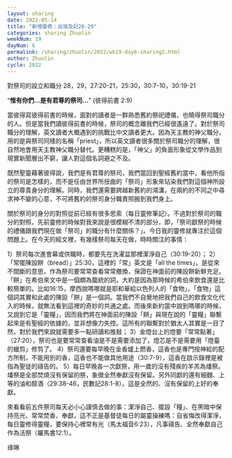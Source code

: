 ```yaml
---
layout: sharing
date: 2022-05-14
title: "新增靈修：出埃及記28-29"
categories: sharing Zhuolin
weekNum: 19
dayNum: 6
permalink: /sharing/zhuolin/2022/wk19-day6-sharing2.html
author: Zhuolin
cycle: 2022
---  
```


對祭司的設立和職分
28，29，27:20-21，25:30，30:7-10，30:19-21

“**惟有你們…是有君尊的祭司…**” (彼得前書‬ ‭2:9‬)

當彼得寫彼得前書的時候，面對的讀者是一群熟悉舊約祭祀禮儀，也曉得祭司職分的人。但是當我們讀彼得前書的時候，祭司的概念離我們已經很遙遠了。對於祭司職分的理解，英文讀者大概遇到的挑戰比中文讀者更大。因為天主教的神父職分，用的是與祭司同樣的名稱「priest」，所以英文讀者很多關於祭司職分的理解，很自然地會用天主教神父職分替代。更糟糕的是，「神父」的負面形象從文學作品到現實新聞層出不窮，讓人對這個名詞避之不及。

既然聖靈藉著彼得說，我們是有君尊的祭司，我們當回到聖經舊約當中，看他所指的祭司是怎樣的，而不是任由世界所扭曲的「祭司」形象來玷染我們對這個神所設立的尊貴身分的理解。同時，我們還需要跨越新舊約的鴻溝，在兩約的不同之中尋求神不變的心意，不可將舊約的祭司身分職責照搬到我們身上。

關於祭司的身分的對照從前已經有很多思索（每日靈修筆記）。不過對於祭司的職分的對照，先前靈修的時候對我來說是很模糊不清的部分，即，「祭司獻祭的時候的禮儀跟我們現在做「祭司」的職分有什麼關係？」。今日我的靈修就專注於這個問題上。在今天的經文裡，有幾樣祭司每天在做，時時關注的事情：

1）祭司每次進會幕或供職時，都要先在洗濯盆那裡潔淨自己（30:19-20）；
2）「常擺陳設餅（bread）」25:30，這裡的「常」英文是「all the times」，是從來不間斷的意思，作為祭司要常常查看常常撤換，保證在神面前的陳設餅新鮮充足。「餅」在希伯來文中是一個頗為籠統的詞，大約是因為那時候的希伯來飲食還是比較簡單的。比如16:15，摩西說嗎哪就是耶和華給以色列人的「食物」，「食物」這個詞其實和此處的陳設「餅」是一個詞。當我們不自覺地把我們自己的飲食文化代入的時候，就無法看到這裡的奇妙的共通之處。而後來新約當中說到嗎哪的時候，又說到它是「靈糧」，因而我們將在神面前的陳設「餅」與現在說的「靈糧」聯繫起來是有聖經的依據的，並非想像力失控。這所有的聯繫對於猶太人其實是一目了然，對於我們來說就需要多一點研讀和推敲；
3）金燈台上的燈要「常常點著」（27:20），祭司也是要常常查看油是不是需要添加了，燈芯是不是需要用「燈臺的蠟剪」修剪了。
4）祭司還要每早晚在金香爐上燃香，這香也是專門按神給的配方所制，不能用別的香，這香也不能做其他用途（30:7-9），這香在啟示錄裡是被指為聖徒的禱告的。
5）每日早晚各一次獻祭，用一歲的沒有殘疾的羊羔為燔祭。燔祭是全部焚燒沒有保留的祭，象徵全然奉獻沒有保留。另外同獻的還有細麵、上等的油和醇酒（29:38-46，民數記28:1-8）。這是全然的、沒有保留的上好的奉獻。

來看看前五件祭司每天必小心謹慎去做的事：潔淨自己、擺設「糧」、在黑暗中保持亮光、常常焚香、奉獻，這不正是基督徒每日的屬靈操練嗎：自省悔改得潔淨，每日靈修得靈糧，要保持心裡常有光（馬太福音6:23），凡事禱告、全然奉獻自己作為活祭（羅馬書12:1）。

琢琳
